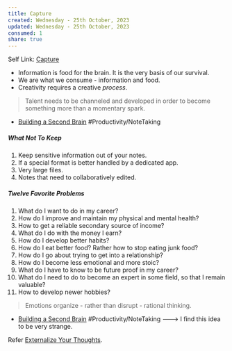 ```yaml
---
title: Capture
created: Wednesday - 25th October, 2023
updated: Wednesday - 25th October, 2023
consumed: 1
share: true
---
```


Self Link: [Capture](Capture.md)

* Information is food for the brain. It is the very basis of our survival.
* We are what we consume - information and food.
* Creativity requires a creative *process*.

 > 
 > Talent needs to be channeled and developed in order to become something more than a momentary spark.

- [Building a Second Brain](./Building%20a%20Second%20Brain.md#^Chapter4) #Productivity/NoteTaking 

##### What Not To Keep

1. Keep sensitive information out of your notes.
1. If a special format is better handled by a dedicated app.
1. Very large files.
1. Notes that need to collaboratively edited.

##### Twelve Favorite Problems

1. What do I want to do in my career?
1. How do I improve and maintain my physical and mental health?
1. How to get a reliable secondary source of income?
1. What do I do with the money I earn?
1. How do I develop better habits?
1. How do I eat better food? Rather how to stop eating junk food?
1. How do I go about trying to get into a relationship?
1. How do I become less emotional and more stoic?
1. What do I have to know to be future proof in my career?
1. What do I need to do to become an expert in some field, so that I remain valuable?
1. How to develop newer hobbies?

 > 
 > Emotions organize - rather than disrupt - rational thinking.

- [Building a Second Brain](./Building%20a%20Second%20Brain.md#^Chapter4) #Productivity/NoteTaking ---> I find this idea to be very strange.

Refer [Externalize Your Thoughts](Externalize%20Your%20Thoughts.md).
